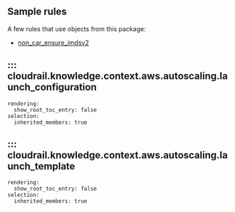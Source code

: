 ## Sample rules
A few rules that use objects from this package:

* [non_car_ensure_imdsv2](https://github.com/indeni/cloudrail-knowledge/blob/main/cloudrail/knowledge/rules/aws/non_context_aware/protocol_enforcments/ensure_imdsv2_is_used_rule.py)

## ::: cloudrail.knowledge.context.aws.autoscaling.launch_configuration
    rendering:
      show_root_toc_entry: false
    selection:
      inherited_members: true

## ::: cloudrail.knowledge.context.aws.autoscaling.launch_template
    rendering:
      show_root_toc_entry: false
    selection:
      inherited_members: true
